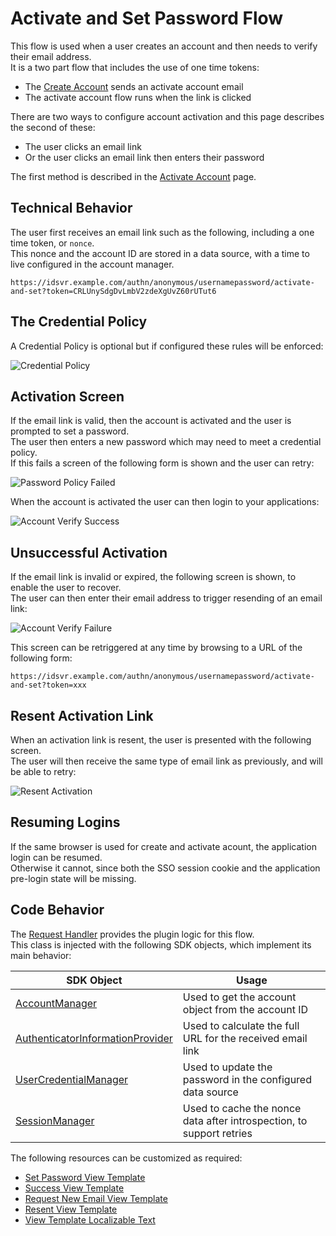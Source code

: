 # Activate and Set Password Flow

This flow is used when a user creates an account and then needs to verify their email address.\
It is a two part flow that includes the use of one time tokens:

- The [Create Account](create-account.md) sends an activate account email
- The activate account flow runs when the link is clicked

There are two ways to configure account activation and this page describes the second of these:

- The user clicks an email link
- Or the user clicks an email link then enters their password

The first method is described in the [Activate Account](activate-account.md) page.

## Technical Behavior

The user first receives an email link such as the following, including a one time token, or `nonce`.\
This nonce and the account ID are stored in a data source, with a time to live configured in the account manager.

```text
https://idsvr.example.com/authn/anonymous/usernamepassword/activate-and-set?token=CRLUnySdgDvLmbV2zdeXgUvZ60rUTut6
```

## The Credential Policy

A Credential Policy is optional but if configured these rules will be enforced:

![Credential Policy](images/shared/credential-policy.png)

## Activation Screen

If the email link is valid, then the account is activated and the user is prompted to set a password.\
The user then enters a new password which may need to meet a credential policy.\
If this fails a screen of the following form is shown and the user can retry:

![Password Policy Failed](images/shared/password-policy-failed.png)

When the account is activated the user can then login to your applications:

![Account Verify Success](images/activate-account/account-verify-success.png)

## Unsuccessful Activation

If the email link is invalid or expired, the following screen is shown, to enable the user to recover.\
The user can then enter their email address to trigger resending of an email link:

![Account Verify Failure](images/activate-account/account-verify-failure.png)

This screen can be retriggered at any time by browsing to a URL of the following form:

```text
https://idsvr.example.com/authn/anonymous/usernamepassword/activate-and-set?token=xxx
```

## Resent Activation Link

When an activation link is resent, the user is presented with the following screen.\
The user will then receive the same type of email link as previously, and will be able to retry:

![Resent Activation](images/activate-account/resent-activation.png)

## Resuming Logins

If the same browser is used for create and activate acount, the application login can be resumed.\
Otherwise it cannot, since both the SSO session cookie and the application pre-login state will be missing.

## Code Behavior

The [Request Handler](../src/main/java/io/curity/identityserver/plugin/usernamepassword/activateAccount/UsernamePasswordActivateAndSetPasswordRequestHandler.java) provides the plugin logic for this flow.\
This class is injected with the following SDK objects, which implement its main behavior:

| SDK Object | Usage |
| ---------- | ----- |
| [AccountManager](https://curity.io/docs/idsvr-java-plugin-sdk/latest/se/curity/identityserver/sdk/service/AccountManager.html) | Used to get the account object from the account ID |
| [AuthenticatorInformationProvider](https://curity.io/docs/idsvr-java-plugin-sdk/latest/se/curity/identityserver/sdk/service/authentication/AuthenticatorInformationProvider.html) | Used to calculate the full URL for the received email link |
| [UserCredentialManager](https://curity.io/docs/idsvr-java-plugin-sdk/latest/se/curity/identityserver/sdk/service/credential/UserCredentialManager.html) | Used to update the password in the configured data source |
| [SessionManager](https://curity.io/docs/idsvr-java-plugin-sdk/latest/se/curity/identityserver/sdk/service/SessionManager.html) | Used to cache the nonce data after introspection, to support retries |

The following resources can be customized as required:

- [Set Password View Template](../src/main/resources/templates/authenticator/username-password-authenticator/account-activation/set-password.vm)
- [Success View Template](../src/main/resources/templates/authenticator/username-password-authenticator/account-activation/success.vm)
- [Request New Email View Template](../src/main/resources/templates/authenticator/username-password-authenticator/account-activation/request-new-activation.vm)
- [Resent View Template](../src/main/resources/templates/authenticator/username-password-authenticator/account-activation/resent.vm)
- [View Template Localizable Text](../src/main/resources/messages/en/authenticator/username-password-authenticator/account-activation/messages)
